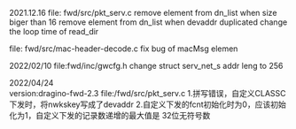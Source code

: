2021.12.16
file: fwd/src/pkt_serv.c
remove element from dn_list when size biger than 16
remove element from dn_list when devaddr duplicated 
change the loop time of read_dir 

file: fwd/src/mac-header-decode.c 
fix bug of macMsg elemen

2022/02/10
file:fwd/inc/gwcfg.h
change struct serv_net_s addr leng to 256

2022/04/24  
version:dragino-fwd-2.3
file:/fwd/src/pkt_serv.c
1.拼写错误，自定义CLASSC下发时，将nwkskey写成了devaddr
2.自定义下发的fcnt初始化时为0，应该初始化为1，自定义下发的记录数递增的最大值是 32位无符号数
